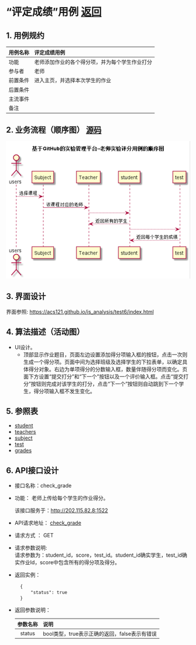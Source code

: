 # “评定成绩”用例 [返回](./README.md)
## 1. 用例规约


|用例名称|评定成绩用例|
|-------|:-------------|
|功能|老师添加作业的各个得分项，并为每个学生作业打分|
|参与者|老师|
|前置条件|进入主页，并选择本次学生的作业|
|后置条件| |
|主流事件| |
|备注| |

## 2. 业务流程（顺序图） [源码](../src/evaluate_grade.puml)
![](../images/evaluate_grade.png) 

## 3. 界面设计
界面参照: https://acs121.github.io/is_analysis/test6/index.html

## 4. 算法描述（活动图）

- UI设计。
  - 顶部显示作业题目，页面左边设置添加得分项输入框的按钮，点击一次则生成一个得分项。页面中间为选择班级及选择学生的下拉表单，以确定具体得分对象。右边为单项得分的分数输入框，数量伴随得分项而变化。页面下方设置“提交打分”和“下一个”按钮以及一个评价输入框。点击“提交打分”按钮则完成对该学生的打分，点击“下一个”按钮则自动跳到下一个学生，得分项输入框不发生变化。

## 5. 参照表

- [student](../数据库设计.md/#STUDENTS)
- [teachers](../数据库设计.md/#TEACHERS)
- [subject](../数据库设计.md/#SUBJECTS)
- [test](../数据库设计.md/#TESTS)
- [grades](../数据库设计.md/#GRADES)
## 6. API接口设计

- 接口名称：check_grade
    
- 功能：
    老师上传给每个学生的作业得分。   
    
    该接口服务于：http://202.115.82.8:1522
    
- API请求地址： 
    [check_grade](../interface/check_grade.md)

- 请求方式 ：
    GET  

- 请求参数说明:        
    请求参数为：student_id，score，test_id。student_id确实学生，test_id确实作业Id，score中包含所有的得分项及得分。
    
- 返回实例：

        {
            "status": true
        }
  
- 返回参数说明：    
 
  |参数名称|说明|
  |:---------:|:--------------------------------------------------------|      
  |status|bool类型，true表示正确的返回，false表示有错误|
